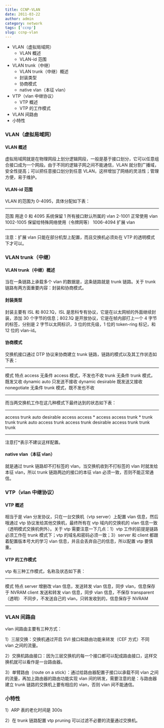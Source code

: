 ```yaml
---
title: CCNP-VLAN
date: 2011-03-22
author: admin
category: network
tags: ['ccnp']
slug: ccnp-vlan
---
```


- VLAN（虚拟局域网）
  - VLAN 概述
  - VLAN-id 范围
- VLAN trunk（中继）
  - VLAN trunk（中继）概述
  - 封装类型
  - 协商模式
  - native vlan（本征 vlan）
- VTP（vlan 中继协议）
  - VTP 概述
  - VTP 的工作模式
- VLAN 间路由
- 小特性

### VLAN（虚拟局域网）

#### VLAN 概述

虚拟局域网就是在物理网段上划分逻辑网段，一般是基于接口划分，它可以任意组合接口成为一个网段。由于不同的逻辑子网之间不能通信，VLAN 就分割广播域，安全性提高；可以把任意接口划分到任意 VLAN，这样增加了网络的灵活性；管理方便，易于维护。

#### VLAN-id 范围

VLAN 的范围为 0-4095，具体分配如下表：

---

范围 用途
0 和 4095 系统保留
1 所有接口默认所属的 vlan
2-1001 正常使用 vlan
1002-1005 保留给特殊网络使用（令牌网等）
1006-4094 扩展 vlan

---

注意：扩展 vlan 只能在部分机型上配置，而且交换机必须处在 VTP 的透明模式下才可以。

### VLAN trunk（中继）

#### VLAN trunk（中继）概述

当在一条链路上承载多个 vlan 的数据是，这条链路就是 trunk 链路。关于 trunk 链路有两方面重要内容：封装和协商模式。

#### 封装类型

封装主要有 ISL 和 802.1Q，ISL 是思科专有协议，它是在以太网帧的外面继续封装，添加 30 个字节的信息；802.1Q 是开放协议，它是在帧内部打上一个 4 字节的标签，分别是 2 字节以太网标识，3 位的优先级，1 位的 token-ring 标记，和 12 位的 vlan-id。

#### 协商模式

交换机接口通过 DTP 协议来协商建立 trunk 链路，链路的模式以及其工作状态如下表：

---

模式 特点
access 无条件 access 模式，不发也不收
trunk 无条件 trunk 模式，既发又收
dynamic auto 只发送不接收
dynamic desirable 既发送又接收
nonegotiate 无条件 trunk 模式，既不发也不收

---

而当两交换机工作在这几种模式下最终达到的状态如下表：

---

access trunk auto desirable
access access \* access access
trunk \* trunk trunk trunk
auto access trunk access trunk
desirable access trunk trunk trunk

---

注意打\*表示不建议这样配置。

#### native vlan（本征 vlan）

就是通过 trunk 链路却不打标签的 vlan，当交换机收到不打标签的 vlan 时就发给本征 vlan，所以 trunk 链路两边的接口的本征 vlan 必须一致，否则不能正常通信。

### VTP（vlan 中继协议）

#### VTP 概述

相当于是 vlan 分发协议，只在一台交换机（vtp
server）上配置 vlan 信息，然后哦通过 vtp 协议发给其他交换机，最终所有在 vtp 域内的交换机的 vlan 信息一致（透明模式交换机例外）。关于 vtp 需要注意一下几点：1）vtp 工作的前提是链路必须工作在 trunk 模式下；vtp 的域名和密码必须一致；3）server 和 client 都跟着配置版本号大的学习 vlan 信息，并且会丢弃自己的信息，所以配置 vtp 要慎重。

#### VTP 的工作模式

vtp 有三种工作模式，名称及状态如下表：

---

模式 特点
server 增删改 vlan 信息，发送转发 vlan 信息，同步 vlan，信息保存于 NVRAM
client 发送和转发 vlan 信息，同步 vlan 信息，不保存
transparent（透明） 不同步，不发送自己的 vlan，只转发收到的，信息保存于 NVRAM

---

### VLAN 间路由

vlan 间路由主要有三种方式：

1）三层交换：交换机通过开启 SVI 接口和路由功能来转发（CEF 方式）不同 vlan 之间的流量。

2）交换机路由接口：因为三层交换机的每一个接口都可以配成路由接口，这样交换机就可以看作是一台路由器。

3）单臂路由（route on a
stick）：通过给路由器配置子接口以承载不同 vlan 之间的流量，再加上路由器的路由功能实现 vlan 间的转发，需要注意的是：与路由器建立 trunk 链路的交换机上要有相应的 vlan，否则 vlan 间不能通信。

### 小特性

1）ARP 表的老化时间是 300s

2）在 trunk 链路配置 vtp pruning 可以过滤不必要的流量通过交换机。
